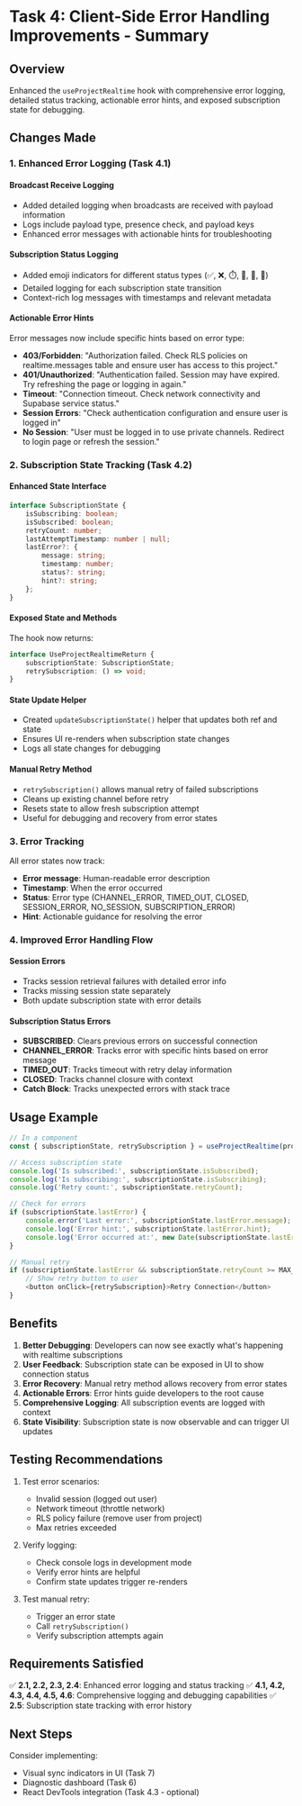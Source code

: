 # Task 4: Client-Side Error Handling Improvements - Summary

## Overview
Enhanced the `useProjectRealtime` hook with comprehensive error logging, detailed status tracking, actionable error hints, and exposed subscription state for debugging.

## Changes Made

### 1. Enhanced Error Logging (Task 4.1)

#### Broadcast Receive Logging
- Added detailed logging when broadcasts are received with payload information
- Logs include payload type, presence check, and payload keys
- Enhanced error messages with actionable hints for troubleshooting

#### Subscription Status Logging
- Added emoji indicators for different status types (✅, ❌, ⏱️, 🔌, 📡, 📨)
- Detailed logging for each subscription state transition
- Context-rich log messages with timestamps and relevant metadata

#### Actionable Error Hints
Error messages now include specific hints based on error type:

- **403/Forbidden**: "Authorization failed. Check RLS policies on realtime.messages table and ensure user has access to this project."
- **401/Unauthorized**: "Authentication failed. Session may have expired. Try refreshing the page or logging in again."
- **Timeout**: "Connection timeout. Check network connectivity and Supabase service status."
- **Session Errors**: "Check authentication configuration and ensure user is logged in"
- **No Session**: "User must be logged in to use private channels. Redirect to login page or refresh the session."

### 2. Subscription State Tracking (Task 4.2)

#### Enhanced State Interface
```typescript
interface SubscriptionState {
    isSubscribing: boolean;
    isSubscribed: boolean;
    retryCount: number;
    lastAttemptTimestamp: number | null;
    lastError?: {
        message: string;
        timestamp: number;
        status?: string;
        hint?: string;
    };
}
```

#### Exposed State and Methods
The hook now returns:
```typescript
interface UseProjectRealtimeReturn {
    subscriptionState: SubscriptionState;
    retrySubscription: () => void;
}
```

#### State Update Helper
- Created `updateSubscriptionState()` helper that updates both ref and state
- Ensures UI re-renders when subscription state changes
- Logs all state changes for debugging

#### Manual Retry Method
- `retrySubscription()` allows manual retry of failed subscriptions
- Cleans up existing channel before retry
- Resets state to allow fresh subscription attempt
- Useful for debugging and recovery from error states

### 3. Error Tracking

All error states now track:
- **Error message**: Human-readable error description
- **Timestamp**: When the error occurred
- **Status**: Error type (CHANNEL_ERROR, TIMED_OUT, CLOSED, SESSION_ERROR, NO_SESSION, SUBSCRIPTION_ERROR)
- **Hint**: Actionable guidance for resolving the error

### 4. Improved Error Handling Flow

#### Session Errors
- Tracks session retrieval failures with detailed error info
- Tracks missing session state separately
- Both update subscription state with error details

#### Subscription Status Errors
- **SUBSCRIBED**: Clears previous errors on successful connection
- **CHANNEL_ERROR**: Tracks error with specific hints based on error message
- **TIMED_OUT**: Tracks timeout with retry delay information
- **CLOSED**: Tracks channel closure with context
- **Catch Block**: Tracks unexpected errors with stack trace

## Usage Example

```typescript
// In a component
const { subscriptionState, retrySubscription } = useProjectRealtime(projectId);

// Access subscription state
console.log('Is subscribed:', subscriptionState.isSubscribed);
console.log('Is subscribing:', subscriptionState.isSubscribing);
console.log('Retry count:', subscriptionState.retryCount);

// Check for errors
if (subscriptionState.lastError) {
    console.error('Last error:', subscriptionState.lastError.message);
    console.log('Error hint:', subscriptionState.lastError.hint);
    console.log('Error occurred at:', new Date(subscriptionState.lastError.timestamp));
}

// Manual retry
if (subscriptionState.lastError && subscriptionState.retryCount >= MAX_RETRIES) {
    // Show retry button to user
    <button onClick={retrySubscription}>Retry Connection</button>
}
```

## Benefits

1. **Better Debugging**: Developers can now see exactly what's happening with realtime subscriptions
2. **User Feedback**: Subscription state can be exposed in UI to show connection status
3. **Error Recovery**: Manual retry method allows recovery from error states
4. **Actionable Errors**: Error hints guide developers to the root cause
5. **Comprehensive Logging**: All subscription events are logged with context
6. **State Visibility**: Subscription state is now observable and can trigger UI updates

## Testing Recommendations

1. Test error scenarios:
   - Invalid session (logged out user)
   - Network timeout (throttle network)
   - RLS policy failure (remove user from project)
   - Max retries exceeded

2. Verify logging:
   - Check console logs in development mode
   - Verify error hints are helpful
   - Confirm state updates trigger re-renders

3. Test manual retry:
   - Trigger an error state
   - Call `retrySubscription()`
   - Verify subscription attempts again

## Requirements Satisfied

✅ **2.1, 2.2, 2.3, 2.4**: Enhanced error logging and status tracking
✅ **4.1, 4.2, 4.3, 4.4, 4.5, 4.6**: Comprehensive logging and debugging capabilities
✅ **2.5**: Subscription state tracking with error history

## Next Steps

Consider implementing:
- Visual sync indicators in UI (Task 7)
- Diagnostic dashboard (Task 6)
- React DevTools integration (Task 4.3 - optional)
